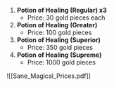 1. **Potion of Healing (Regular) x3**
    - Price: 30 gold pieces each
2. **Potion of Healing (Greater)**
    - Price: 100 gold pieces
3. **Potion of Healing (Superior)**
    - Price: 350 gold pieces
4. **Potion of Healing (Supreme)**
    - Price: 1000 gold pieces



![[Sane_Magical_Prices.pdf]]

